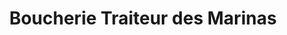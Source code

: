 ---
title: "Boucherie Traiteur des Marinas"
url: /le-grau-du-roi/boucherie-traiteur-des-marinas/
shop: boucherie
---